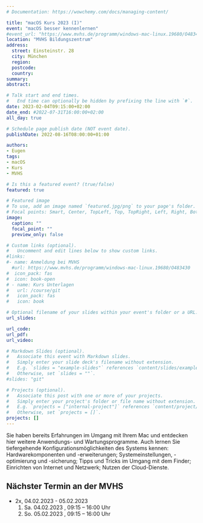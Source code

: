 ```yaml
---
# Documentation: https://wowchemy.com/docs/managing-content/

title: "macOS Kurs 2023 (I)"
event: "macOS besser kennenlernen"
#event_url: "https://www.mvhs.de/programm/windows-mac-linux.19680/O483430"
location: "MVHS Bildungszentrum"
address:
  street: Einsteinstr. 28
  city: München
  region:
  postcode:
  country:
summary:
abstract:

# Talk start and end times.
#   End time can optionally be hidden by prefixing the line with `#`.
date: 2023-02-04T09:15:00+02:00
date_end: #2022-07-31T16:00:00+02:00
all_day: true

# Schedule page publish date (NOT event date).
publishDate: 2022-08-16T08:00:00+01:00

authors:
- Eugen
tags:
- macOS
- Kurs
- MVHS

# Is this a featured event? (true/false)
featured: true

# Featured image
# To use, add an image named `featured.jpg/png` to your page's folder. 
# Focal points: Smart, Center, TopLeft, Top, TopRight, Left, Right, BottomLeft, Bottom, BottomRight.
image:
  caption: ""
  focal_point: ""
  preview_only: false

# Custom links (optional).
#   Uncomment and edit lines below to show custom links.
#links:
#- name: Anmeldung bei MVHS
  #url: https://www.mvhs.de/programm/windows-mac-linux.19680/O483430
#  icon_pack: fas
#  icon: book-open
# - name: Kurs Unterlagen
#   url: /course/git
#   icon_pack: fas
#   icon: book

# Optional filename of your slides within your event's folder or a URL.
url_slides:

url_code:
url_pdf:
url_video:

# Markdown Slides (optional).
#   Associate this event with Markdown slides.
#   Simply enter your slide deck's filename without extension.
#   E.g. `slides = "example-slides"` references `content/slides/example-slides.md`.
#   Otherwise, set `slides = ""`.
#slides: "git"

# Projects (optional).
#   Associate this post with one or more of your projects.
#   Simply enter your project's folder or file name without extension.
#   E.g. `projects = ["internal-project"]` references `content/project/deep-learning/index.md`.
#   Otherwise, set `projects = []`.
projects: []
---
```

Sie haben bereits Erfahrungen im Umgang mit Ihrem Mac und entdecken hier weitere Anwendungs- und Wartungsprogramme. Auch lernen Sie tiefergehende Konfigurationsmöglichkeiten des Systems kennen: Hardwarekomponenten und -erweiterungen; Systemeinstellungen, -optimierung und -sicherung; Tipps und Tricks im Umgang mit dem Finder; Einrichten von Internet und Netzwerk; Nutzen der Cloud-Dienste.

## Nächster Termin an der MVHS

- 2x, 04.02.2023 - 05.02.2023
  1. Sa. 04.02.2023 , 09:15 – 16:00 Uhr
  2. So. 05.02.2023 , 09:15 – 16:00 Uhr
